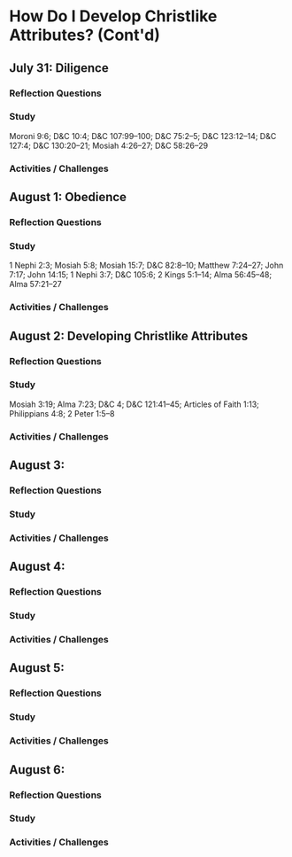 # How Do I Develop Christlike Attributes? (Cont'd)

## July 31: Diligence

### Reflection Questions

### Study
Moroni 9:6; D&C 10:4; D&C 107:99–100; D&C 75:2–5; D&C 123:12–14; D&C 127:4; D&C 130:20–21; Mosiah 4:26–27; D&C 58:26–29

### Activities / Challenges

## August 1: Obedience

### Reflection Questions

### Study
1 Nephi 2:3; Mosiah 5:8; Mosiah 15:7; D&C 82:8–10; Matthew 7:24–27; John 7:17; John 14:15; 1 Nephi 3:7; D&C 105:6; 2 Kings 5:1–14; Alma 56:45–48; Alma 57:21–27

### Activities / Challenges

## August 2: Developing Christlike Attributes

### Reflection Questions

### Study
Mosiah 3:19; Alma 7:23; D&C 4; D&C 121:41–45; Articles of Faith 1:13; Philippians 4:8; 2 Peter 1:5–8

### Activities / Challenges

## August 3: 

### Reflection Questions

### Study

### Activities / Challenges

## August 4: 

### Reflection Questions

### Study

### Activities / Challenges

## August 5: 

### Reflection Questions

### Study

### Activities / Challenges

## August 6: 

### Reflection Questions

### Study

### Activities / Challenges
